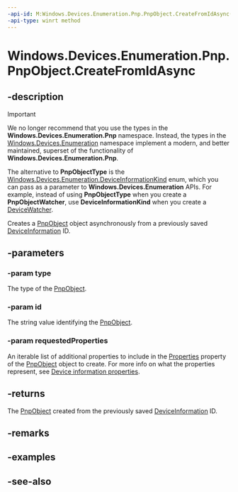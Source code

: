```yaml
---
-api-id: M:Windows.Devices.Enumeration.Pnp.PnpObject.CreateFromIdAsync(Windows.Devices.Enumeration.Pnp.PnpObjectType,System.String,Windows.Foundation.Collections.IIterable{System.String})
-api-type: winrt method
---
```


<!-- Method syntax
public Windows.Foundation.IAsyncOperation<Windows.Devices.Enumeration.Pnp.PnpObject> CreateFromIdAsync(Windows.Devices.Enumeration.Pnp.PnpObjectType type, System.String id, Windows.Foundation.Collections.IIterable<System.String> requestedProperties)
-->

# Windows.Devices.Enumeration.Pnp.PnpObject.CreateFromIdAsync

## -description

> [!IMPORTANT]
> We no longer recommend that you use the types in the **Windows.Devices.Enumeration.Pnp** namespace. Instead, the types in the [Windows.Devices.Enumeration](/uwp/api/windows.devices.enumeration) namespace implement a modern, and better maintained, superset of the functionality of **Windows.Devices.Enumeration.Pnp**.
>
> The alternative to **PnpObjectType** is the [Windows.Devices.Enumeration.DeviceInformationKind](/uwp/api/windows.devices.enumeration.deviceinformationkind) enum, which you can pass as a parameter to **Windows.Devices.Enumeration** APIs. For example, instead of using **PnpObjectType** when you create a **PnpObjectWatcher**, use **DeviceInformationKind** when you create a [DeviceWatcher](/uwp/api/windows.devices.enumeration.devicewatcher).

Creates a [PnpObject](pnpobject.md) object asynchronously from a previously saved [DeviceInformation](../windows.devices.enumeration/deviceinformation.md) ID.

## -parameters
### -param type
The type of the [PnpObject](pnpobject.md).

### -param id
The string value identifying the [PnpObject](pnpobject.md).

### -param requestedProperties
An iterable list of additional properties to include in the [Properties](../windows.devices.enumeration/deviceinformation_properties.md) property of the [PnpObject](pnpobject.md) object to create. For more info on what the properties represent, see [Device information properties](/windows/uwp/devices-sensors/device-information-properties).

## -returns
The [PnpObject](pnpobject.md) created from the previously saved [DeviceInformation](../windows.devices.enumeration/deviceinformation.md) ID.

## -remarks

## -examples

## -see-also
